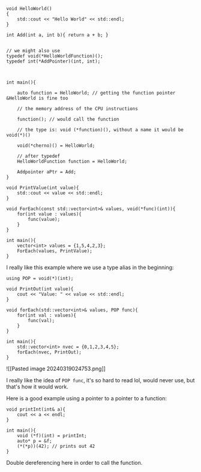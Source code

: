 ```
void HelloWorld()
{ 
	std::cout << "Hello World" << std::endl;
}

int Add(int a, int b){ return a + b; }


// we might also use
typedef void(*HelloWorldFunction)();
typedef int(*AddPointer)(int, int);



int main(){

	auto function = HelloWorld; // getting the function pointer &HelloWorld is fine too

	// the memory address of the CPU instructions

	function(); // would call the function

	// the type is: void (*function)(), without a name it would be void(*)()

	void(*cherno)() = HelloWorld;

	// after typedef
	HelloWorldFunction function = HelloWorld;

	Addpointer aPtr = Add;
}
```



```
void PrintValue(int value){ 
	std::cout << value << std::endl;
}

void ForEach(const std::vector<int>& values, void(*func)(int)){ 
	for(int value : values){ 
		func(value);
	}
}

int main(){ 
	vector<int> values = {1,5,4,2,3};
	ForEach(values, PrintValue);
}
```



I really like this example where we use a type alias in the beginning: 
```
using POP = void(*)(int);

void PrintOut(int value){ 
	cout << "Value: " << value << std::endl;
}

void forEach(std::vector<int>& values, POP func){ 
	for(int val : values){ 
		func(val);
	}
}

int main(){ 
	std::vector<int> nvec = {0,1,2,3,4,5};
	forEach(nvec, PrintOut);
}
```
![[Pasted image 20240319024753.png]]

I really like the idea of `POP func`, it's so hard to read lol, would never use, but that's how it would work. 


Here is a good example using a pointer to a pointer to a function: 
```
void printInt(int& a){ 
	cout << a << endl;
}

int main(){ 
	void (*f)(int) = printInt;
	auto* p = &f;
	(*(*p))(42); // prints out 42
}
```
Double dereferencing here in order to call the function. 